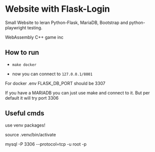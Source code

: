 # Website with Flask-Login

Small Website to leran Python-Flask, MariaDB, Bootstrap and python-playwright testing.

WebAssembly C++ game inc

## How to run
- ```make docker```

- now you can connect to ```127.0.0.1/8001```

For docker .env FLASK_DB_PORT should be 3307

If you have a MARIADB you can just use make and connect to it. But per default it will try port 3306

## Useful cmds

use venv packages!

source .venv/bin/activate

mysql -P 3306 --protocol=tcp -u root -p
